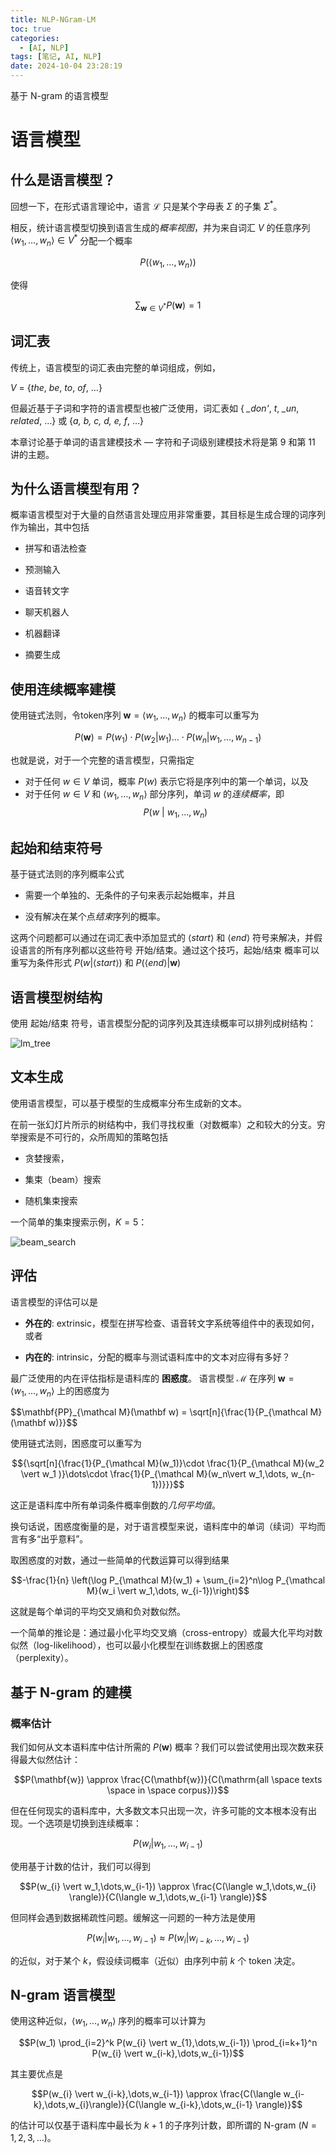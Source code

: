 ```yaml
---
title: NLP-NGram-LM
toc: true
categories:
  - [AI, NLP]
tags: [笔记, AI, NLP]
date: 2024-10-04 23:28:19
---
```


基于 N-gram 的语言模型

<!-- more -->

# 语言模型

## 什么是语言模型？

回想一下，在形式语言理论中，语言 $\mathcal L$ 只是某个字母表 $\Sigma$ 的子集 $\Sigma^*$。

相反，统计语言模型切换到语言生成的*概率视图*，并为来自词汇 $V$ 的任意序列 $\langle w_1,\dots, w_n\rangle \in V^*$ 分配一个概率

$$P(\langle w_1,\dots, w_n\rangle)$$

使得

$$\sum_{\mathbf{w}\in V^*} P(\mathbf{w}) = 1$$

## 词汇表

传统上，语言模型的词汇表由完整的单词组成，例如，

$V$ = {*the*, *be*, *to*, *of*, $\dots$}

但最近基于子词和字符的语言模型也被广泛使用，词汇表如
{ *\_don'*, *t*, *\_un*, *related*, $\dots$} 或 {*a, b, c, d, e, f*, $\dots$}

本章讨论基于单词的语言建模技术 — 字符和子词级别建模技术将是第 9 和第 11 讲的主题。

## 为什么语言模型有用？

概率语言模型对于大量的自然语言处理应用非常重要，其目标是生成合理的词序列作为输出，其中包括

- 拼写和语法检查

- 预测输入

- 语音转文字

- 聊天机器人

- 机器翻译

- 摘要生成

## 使用连续概率建模

使用链式法则，令token序列 $\mathbf{w} = \langle w_1,\dots, w_n\rangle$ 的概率可以重写为

$$P(\mathbf w)= P(w_1)\cdot P(w_2 \vert w_1 )\dots \cdot P(w_n\vert w_1,\dots, w_{n-1})$$

也就是说，对于一个完整的语言模型，只需指定

- 对于任何 $w\in V$ 单词，概率 $P(w)$ 表示它将是序列中的第一个单词，以及
- 对于任何 $w\in V$ 和 $\langle w_1,\dots,w_n\rangle$ 部分序列，单词 $w$ 的*连续概率*，即
  $$P(w ~\vert ~ w_1,\dots,w_n)$$

## 起始和结束符号

基于链式法则的序列概率公式

- 需要一个单独的、无条件的子句来表示起始概率，并且

- 没有解决在某个点*结束*序列的概率。

这两个问题都可以通过在词汇表中添加显式的 $\langle start \rangle$ 和 $\langle end \rangle$ 符号来解决，并假设语言的所有序列都以这些符号 开始/结束。通过这个技巧，起始/结束 概率可以重写为条件形式 $P(w \vert \langle start \rangle)$ 和 $P(\langle end \rangle \vert \mathbf{w})$

## 语言模型树结构

使用 起始/结束 符号，语言模型分配的词序列及其连续概率可以排列成树结构：

![lm_tree](lm_tree.jpg)

## 文本生成

使用语言模型，可以基于模型的生成概率分布生成新的文本。

在前一张幻灯片所示的树结构中，我们寻找权重（对数概率）之和较大的分支。穷举搜索是不可行的，众所周知的策略包括

- 贪婪搜索，

- 集束（beam）搜索

- 随机集束搜索

一个简单的集束搜索示例，$K=5$：

![beam_search](beam_search.jpg)

## 评估

语言模型的评估可以是

- **外在的**: extrinsic，模型在拼写检查、语音转文字系统等组件中的表现如何，或者

- **内在的**: intrinsic，分配的概率与测试语料库中的文本对应得有多好？

最广泛使用的内在评估指标是语料库的 **困惑度**。
语言模型 $\mathcal M$ 在序列 $\mathbf w = \langle w_1,\dots, w_n\rangle$ 上的困惑度为

<div>
$$\mathbf{PP}_{\mathcal M}(\mathbf w) = \sqrt[n]{\frac{1}{P_{\mathcal M}(\mathbf w)}}$$
</div>

使用链式法则，困惑度可以重写为

$${\sqrt[n]{\frac{1}{P_{\mathcal M}(w_1)}\cdot \frac{1}{P_{\mathcal M}(w_2 \vert w_1 )}\dots\cdot \frac{1}{P_{\mathcal M}(w_n\vert w_1,\dots, w_{n-1})}}}$$

这正是语料库中所有单词条件概率倒数的*几何平均值*。

换句话说，困惑度衡量的是，对于语言模型来说，语料库中的单词（续词）平均而言有多“出乎意料”。

取困惑度的对数，通过一些简单的代数运算可以得到结果

$$-\frac{1}{n} \left(\log P_{\mathcal M}(w_1) + \sum_{i=2}^n\log P_{\mathcal M}(w_i \vert w_1,\dots, w_{i-1})\right)$$

这就是每个单词的平均交叉熵和负对数似然。

一个简单的推论是：通过最小化平均交叉熵（cross-entropy）或最大化平均对数似然（log-likelihood），也可以最小化模型在训练数据上的困惑度（perplexity）。

## 基于 N-gram 的建模

### 概率估计

我们如何从文本语料库中估计所需的 $P(\mathbf{w})$ 概率？我们可以尝试使用出现次数来获得最大似然估计：

$$P(\mathbf{w}) \approx \frac{C(\mathbf{w})}{C(\mathrm{all \space texts \space in \space corpus})}$$

但在任何现实的语料库中，大多数文本只出现一次，许多可能的文本根本没有出现。一个选项是切换到连续概率：

$$P(w_{i} \vert w_1,\dots,w_{i-1})$$

使用基于计数的估计，我们可以得到

$$P(w_{i} \vert w_1,\dots,w_{i-1}) \approx \frac{C(\langle w_1,\dots,w_{i} \rangle)}{C(\langle w_1,\dots,w_{i-1} \rangle)}$$

但同样会遇到数据稀疏性问题。缓解这一问题的一种方法是使用

$$P(w_{i} \vert w_1,\dots,w_{i-1}) \approx P(w_{i} \vert w_{i-k},\dots,w_{i-1})$$

的近似，对于某个 $k$，假设续词概率（近似）由序列中前 $k$ 个 token 决定。

## N-gram 语言模型

使用这种近似，$\langle w_1,\dots,w_n \rangle$ 序列的概率可以计算为

$$P(w_1) \prod_{i=2}^k P(w_{i} \vert w_{1},\dots,w_{i-1}) \prod_{i=k+1}^n P(w_{i} \vert w_{i-k},\dots,w_{i-1})$$

其主要优点是

$$P(w_{i} \vert w_{i-k},\dots,w_{i-1}) \approx
\frac{C(\langle w_{i-k},\dots,w_{i}\rangle)}{C(\langle w_{i-k},\dots,w_{i-1} \rangle)}$$

的估计可以仅基于语料库中最长为 $k+1$ 的子序列计数，即所谓的 N-gram $(N=1, 2, 3,\dots)$。
